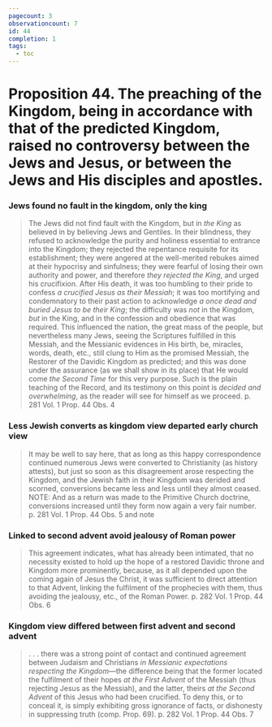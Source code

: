 ```yaml
---
pagecount: 3
observationcount: 7
id: 44
completion: 1
tags:
  - toc
---
```

# Proposition 44. The preaching of the Kingdom, being in accordance with that of the predicted Kingdom, raised no controversy between the Jews and Jesus, or between the Jews and His disciples and apostles.
### Jews found no fault in the kingdom, only the king

>The Jews did not find fault with the Kingdom, but in *the King* as believed in by believing Jews and Gentiles. In their blindness, they refused to acknowledge the purity and holiness essential to entrance into the Kingdom; they rejected the repentance requisite for its establishment; they were angered at the well-merited rebukes aimed at their hypocrisy and sinfulness; they were fearful of losing their own authority and power, and therefore *they rejected the King*, and urged his crucifixion. After His death, it was too humbling to their pride to confess *a crucified Jesus as their Messiah*; it was too mortifying and condemnatory to their past action to acknowledge *a once dead and buried Jesus to be their King*; the difficulty was *not* in the Kingdom, *but* in the King, and in the confession and obedience that was required. This influenced the nation, the great mass of the people, but nevertheless many Jews, seeing the Scriptures fulfilled in this Messiah, and the Messianic evidences in His birth, be, miracles, words, death, etc., still clung to Him as the promised Messiah, the Restorer of the Davidic Kingdom as predicted; and this was done under the assurance (as we shall show in its place) that He would come *the Second Time* for this very purpose. Such is the plain teaching of the Record, and its testimony on this point is *decided and overwhelming*, as the reader will see for himself as we proceed.
>p. 281 Vol. 1 Prop. 44 Obs. 4

### Less Jewish converts as kingdom view departed early church view

>It may be well to say here, that as long as this happy correspondence continued numerous Jews were converted to Christianity (as history attests), but just so soon as this disagreement arose respecting the Kingdom, and the Jewish faith in their Kingdom was derided and scorned, conversions became less and less until they almost ceased.
>NOTE: And as a return was made to the Primitive Church doctrine, conversions increased until they form now again a very fair number.
>p. 281 Vol. 1 Prop. 44 Obs. 5 and note 

### Linked to second advent avoid jealousy of Roman power

>This agreement indicates, what has already been intimated, that no necessity existed to hold up the hope of a restored Davidic throne and Kingdom more prominently, because, as it all depended upon the coming again of Jesus the Christ, it was sufficient to direct attention to that Advent, linking the fulfilment of the prophecies with them, thus avoiding the jealousy, etc., of the Roman Power.
>p. 282 Vol. 1 Prop. 44 Obs. 6

### Kingdom view differed between first advent and second advent 

>. . . there was a strong point of contact and continued agreement between Judaism and Christians *in Messianic expectations respecting the Kingdom*—the difference being that the former located the fulfilment of their hopes *at the First Advent* of the Messiah (thus rejecting Jesus as the Messiah), and the latter, theirs *at the Second Advent* of this Jesus who had been crucified. To deny this, or to conceal it, is simply exhibiting gross ignorance of facts, or dishonesty in suppressing truth (comp. Prop. 69).
>p. 282 Vol. 1 Prop. 44 Obs. 7